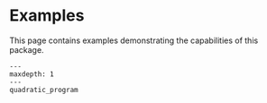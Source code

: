 # Examples

This page contains examples demonstrating the capabilities of this package.

```{toctree}
---
maxdepth: 1
---
quadratic_program
```
